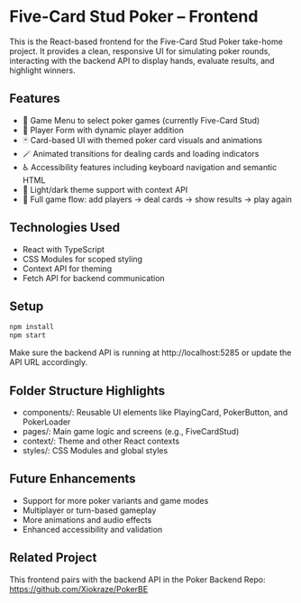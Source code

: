 # Five-Card Stud Poker – Frontend

This is the React-based frontend for the Five-Card Stud Poker take-home project. It provides a clean, responsive UI for simulating poker rounds, interacting with the backend API to display hands, evaluate results, and highlight winners.

## Features

- 🧠 Game Menu to select poker games (currently Five-Card Stud)
- 👤 Player Form with dynamic player addition
- 🃏 Card-based UI with themed poker card visuals and animations
- 🪄 Animated transitions for dealing cards and loading indicators
- ♿ Accessibility features including keyboard navigation and semantic HTML
- 💅 Light/dark theme support with context API
- 🔁 Full game flow: add players → deal cards → show results → play again

## Technologies Used

- React with TypeScript
- CSS Modules for scoped styling
- Context API for theming
- Fetch API for backend communication

## Setup

```bash
npm install
npm start
```

Make sure the backend API is running at http://localhost:5285 or update the API URL accordingly.

## Folder Structure Highlights

- components/: Reusable UI elements like PlayingCard, PokerButton, and PokerLoader
- pages/: Main game logic and screens (e.g., FiveCardStud)
- context/: Theme and other React contexts
- styles/: CSS Modules and global styles

## Future Enhancements

- Support for more poker variants and game modes
- Multiplayer or turn-based gameplay
- More animations and audio effects
- Enhanced accessibility and validation

## Related Project

This frontend pairs with the backend API in the Poker Backend Repo: https://github.com/Xiokraze/PokerBE
